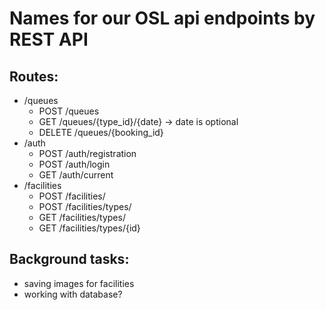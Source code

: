 # Names for our OSL api endpoints by REST API

## Routes:
- /queues
    - POST /queues
    - GET /queues/{type_id}/{date} -> date is optional
    - DELETE /queues/{booking_id}
- /auth
    - POST /auth/registration
    - POST /auth/login
    - GET /auth/current
- /facilities
    - POST /facilities/
    - POST /facilities/types/
    - GET /facilities/types/
    - GET /facilities/types/{id}

## Background tasks:
- saving images for facilities
- working with database?

